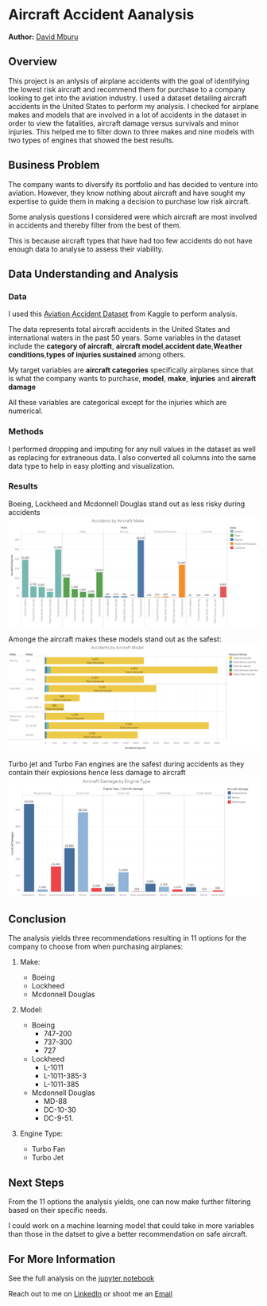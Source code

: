 # Aircraft Accident Aanalysis
**Author:** [David Mburu](www.linkedin.com/in/david-g-mburu-b1268a1b7) 


## Overview

This project is an anlysis of airplane accidents with the goal of identifying the lowest risk aircraft and recommend them for purchase to a company looking to get into the aviation industry. I used a dataset detailing aircraft accidents in the United States to perform my analysis. I checked for airplane makes and models that are involved in a lot of accidents in the dataset in order to view the fatalities, aircraft damage versus survivals and minor injuries. This helped me to filter down to three makes and nine models with two types of engines that showed the best results.


## Business Problem

The company wants to diversify its portfolio and has decided to venture into aviation. However, they know nothing about aircraft and have sought my expertise to guide them in making a decision to purchase low risk aircraft. 

Some analysis questions I considered were which aircraft are most involved in accidents and thereby filter from the best of them.

This is because aircraft types that have had too few accidents do not have enough data to analyse to assess their viability.


## Data Understanding and Analysis

### Data
I used this [Aviation Accident Dataset](https://www.kaggle.com/datasets/khsamaha/aviation-accident-database-synopses) from Kaggle to perform analysis. 

The data represents total aircraft accidents in the United States and international waters in the past 50 years. Some variables in the dataset include the **category of aircraft**, **aircraft model**,**accident date**,**Weather conditions**,**types of injuries sustained** among others.

My target variables are **aircraft categories** specifically airplanes since that is what the company wants to purchase, **model**, **make**, **injuries** and **aircraft damage**

All these variables are categorical except for the injuries which are numerical.

### Methods

I performed dropping and imputing for any null values in the dataset as well as replacing for extraneous data. I also converted all columns into the same data type to help in easy plotting and visualization.


### Results

Boeing, Lockheed and Mcdonnell Douglas stand out as less risky during accidents
![Accidents by Aircraft Make](Images/Accidents%20by%20Aircraft%20Make.png)


Amonge the aircraft makes these models stand out as the safest:
![Accidents by Aircraft Model](Images/Accidents%20by%20Aircraft%20Model.png)


Turbo jet and Turbo Fan engines are the safest during accidents as they contain their explosions hence less damage to aircraft
![Aircraft damage by Engine Type](Images/Aircraft%20Damage%20by%20Engine%20Type.png)



## Conclusion

The analysis yields three recommendations resulting in 11 options for the company to choose from when purchasing airplanes:

1. Make:
    - Boeing
    - Lockheed
    - Mcdonnell Douglas

2. Model:
    - Boeing
        - 747-200
        - 737-300
        - 727
    - Lockheed
        - L-1011
        - L-1011-385-3
        - L-1011-385
    - Mcdonnell Douglas
        - MD-88
        - DC-10-30
        - DC-9-51.

3. Engine Type:
    - Turbo Fan
    - Turbo Jet


## Next Steps

From the 11 options the analysis yields, one can now make further filtering based on their specific needs.

I could work on a machine learning model that could take in more variables than those in the datset to give a better recommendation on safe aircraft.


## For More Information

See the full analysis on the [jupyter notebook](aircraft-accident-analysis.ipynb)

Reach out to me on [LinkedIn](www.linkedin.com/in/david-g-mburu-b1268a1b7) or shoot me an [Email](mailto:daveygmbur@gmail.com)

